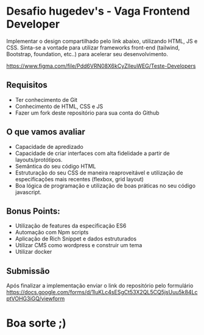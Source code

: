 # Desafio hugedev's - Vaga Frontend Developer
Implementar o design compartilhado pelo link abaixo, utilizando HTML, JS e CSS. 
Sinta-se a vontade para utilizar frameworks front-end (tailwind, Bootstrap, foundation, etc..) para acelerar seu desenvolvimento.

https://www.figma.com/file/Pdd6VRN08X6kCyZlIeuWEG/Teste-Developers

## Requisitos
- Ter conhecimento de Git
- Conhecimento de HTML, CSS e JS
- Fazer um fork deste repositório para sua conta do Github

## O que vamos avaliar
- Capacidade de apredizado
- Capacidade de criar interfaces com alta fidelidade a partir de layouts/protótipos.
- Semântica do seu código HTML
- Estruturação do seu CSS de maneira reaproveitável e utilização de especificações mais recentes (flexbox, grid layout)
- Boa lógica de programação e utilização de boas práticas no seu código javascript.

## Bonus Points:
- Utilização de features da especificação ES6
- Automação com Npm scripts
- Aplicação de Rich Snippet e dados estruturados
- Utilizar CMS como wordpress e construir um tema
- Utilizar docker

## Submissão
Após finalizar a implementação enviar o link do repositório pelo formulário https://docs.google.com/forms/d/1luKLc4sESgCt53X2QL5CQ5jsUuu5k84LcptVOHG3iGQ/viewform 

# Boa sorte ;)
